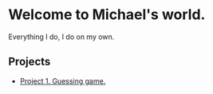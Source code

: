 # Welcome to Michael's world.
Everything I do, I do on my own.

## Projects

* [Project 1. Guessing game.](https://github.com/micaelofficial/michaels_mind/blob/main/game_v2.py)
